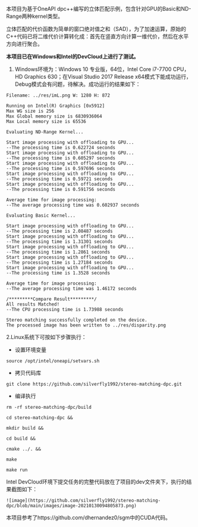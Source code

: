 本项目为基于OneAPI dpc++编写的立体匹配示例，包含针对GPU的Basic和ND-Range两种kernel类型。

立体匹配的代价函数为简单的窗口绝对值之和（SAD），为了加速运算，原始的C++代码已将二维代价计算转化成：首先在竖直方向计算一维代价，然后在水平方向进行聚合。

**本项目已在Windows和Intel的DevCloud上进行了测试。**

1. Windows环境为：Windows 10 专业版，64位，Intel Core i7-7700 CPU，HD Graphics 630；在Visual Studio 2017 Release x64模式下能成功运行，Debug模式会有问题，待解决。成功运行的结果如下：

```
Filename: ../res/imL.png W: 1280 H: 872

Running on Intel(R) Graphics [0x5912]
Max WG size is 256
Max Global memory size is 6830936064
Max Local memory size is 65536

Evaluating ND-Range Kernel...

Start image processing with offloading to GPU...
--The processing time is 0.622724 seconds
Start image processing with offloading to GPU...
--The processing time is 0.605297 seconds
Start image processing with offloading to GPU...
--The processing time is 0.597696 seconds
Start image processing with offloading to GPU...
--The processing time is 0.59721 seconds
Start image processing with offloading to GPU...
--The processing time is 0.591756 seconds

Average time for image processing:
--The average processing time was 0.602937 seconds

Evaluating Basic Kernel...

Start image processing with offloading to GPU...
--The processing time is 2.08487 seconds
Start image processing with offloading to GPU...
--The processing time is 1.31301 seconds
Start image processing with offloading to GPU...
--The processing time is 1.2861 seconds
Start image processing with offloading to GPU...
--The processing time is 1.27184 seconds
Start image processing with offloading to GPU...
--The processing time is 1.3528 seconds

Average time for image processing:
--The average processing time was 1.46172 seconds

/*********Compare Result*********/
All results Matched!
--The CPU processing time is 1.73988 seconds

Stereo matching successfully completed on the device.
The processed image has been written to ../res/disparity.png
```

2.Linux系统下可按如下步骤执行：

- 设置环境变量


`source /opt/intel/oneapi/setvars.sh`

- 拷贝代码库


`git clone https://github.com/silverfly1992/stereo-matching-dpc.git`

- 编译执行


`rm -rf stereo-matching-dpc/build`

`cd stereo-matching-dpc &&`

`mkdir build &&`  

`cd build &&`  

`cmake ../. &&`  

`make`

`make run`

Intel DevCloud环境下提交任务的完整代码放在了项目的dev文件夹下，执行的结果截图如下：

```
![image](https://github.com/silverfly1992/stereo-matching-dpc/blob/main/images/image-20210130094805873.png)
```

本项目参考了https://github.com/dhernandez0/sgm中的CUDA代码。

